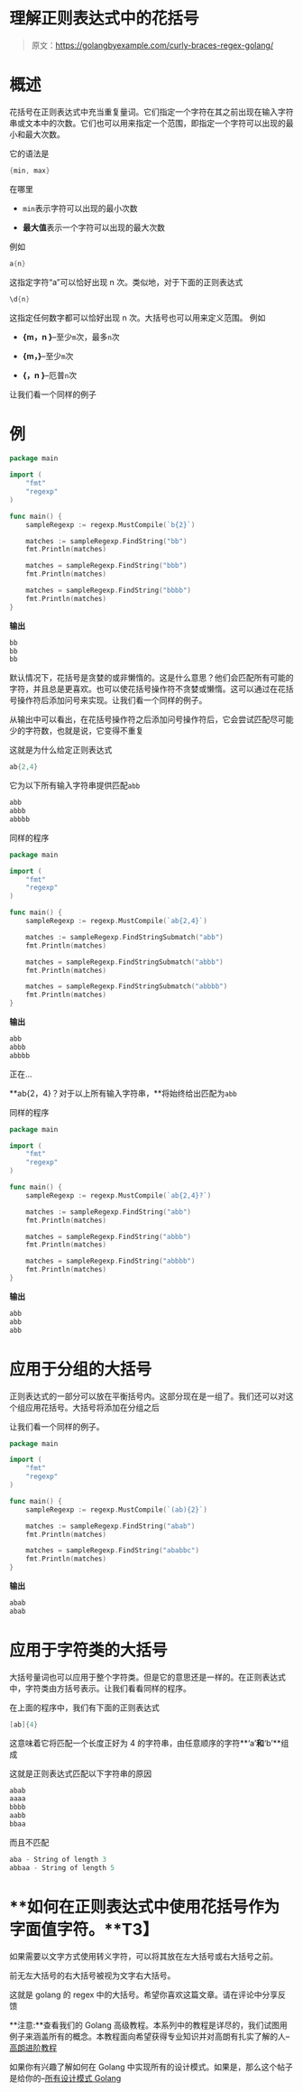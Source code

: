 # 理解正则表达式中的花括号

> 原文：<https://golangbyexample.com/curly-braces-regex-golang/>

# **概述**

花括号在正则表达式中充当重复量词。它们指定一个字符在其之前出现在输入字符串或文本中的次数。它们也可以用来指定一个范围，即指定一个字符可以出现的最小和最大次数。

它的语法是

```go
{min, max}
```

在哪里

*   `min`表示字符可以出现的最小次数

*   **最大值**表示一个字符可以出现的最大次数

例如

```go
a{n}
```

这指定字符“a”可以恰好出现 n 次。类似地，对于下面的正则表达式

```go
\d{n}
```

这指定任何数字都可以恰好出现 n 次。大括号也可以用来定义范围。
例如

*   **{m，n }**–至少`m`次，最多`n`次

*   **{m，}**–至少`m`次

*   **{，n }**–厄普`n`次

让我们看一个同样的例子

# **例**

```go
package main

import (
	"fmt"
	"regexp"
)

func main() {
	sampleRegexp := regexp.MustCompile(`b{2}`)

	matches := sampleRegexp.FindString("bb")
	fmt.Println(matches)

	matches = sampleRegexp.FindString("bbb")
	fmt.Println(matches)

	matches = sampleRegexp.FindString("bbbb")
	fmt.Println(matches)
}
```

**输出**

```go
bb
bb
bb
```

默认情况下，花括号是贪婪的或非懒惰的。这是什么意思？他们会匹配所有可能的字符，并且总是更喜欢。也可以使花括号操作符不贪婪或懒惰。这可以通过在花括号操作符后添加问号来实现。让我们看一个同样的例子。

从输出中可以看出，在花括号操作符之后添加问号操作符后，它会尝试匹配尽可能少的字符数，也就是说，它变得不重复

这就是为什么给定正则表达式

```go
ab{2,4}
```

它为以下所有输入字符串提供匹配`abb`

```go
abb
abbb
abbbb
```

同样的程序

```go
package main

import (
    "fmt"
    "regexp"
)

func main() {
    sampleRegexp := regexp.MustCompile(`ab{2,4}`)

    matches := sampleRegexp.FindStringSubmatch("abb")
    fmt.Println(matches)

    matches = sampleRegexp.FindStringSubmatch("abbb")
    fmt.Println(matches)

    matches = sampleRegexp.FindStringSubmatch("abbbb")
    fmt.Println(matches)
}
```

**输出**

```go
abb
abbb
abbbb
```

正在…

**ab{2，4}？对于以上所有输入字符串，**将始终给出匹配为`abb`

同样的程序

```go
package main

import (
	"fmt"
	"regexp"
)

func main() {
	sampleRegexp := regexp.MustCompile(`ab{2,4}?`)

	matches := sampleRegexp.FindString("abb")
	fmt.Println(matches)

	matches = sampleRegexp.FindString("abbb")
	fmt.Println(matches)

	matches = sampleRegexp.FindString("abbbb")
	fmt.Println(matches)
}
```

**输出**

```go
abb
abb
abb
```

# **应用于分组的大括号**

正则表达式的一部分可以放在平衡括号内。这部分现在是一组了。我们还可以对这个组应用花括号。大括号将添加在分组之后

让我们看一个同样的例子。

```go
package main

import (
	"fmt"
	"regexp"
)

func main() {
	sampleRegexp := regexp.MustCompile(`(ab){2}`)

	matches := sampleRegexp.FindString("abab")
	fmt.Println(matches)

	matches = sampleRegexp.FindString("ababbc")
	fmt.Println(matches)
}
```

**输出**

```go
abab
abab
```

# **应用于字符类的大括号**

大括号量词也可以应用于整个字符类。但是它的意思还是一样的。在正则表达式中，字符类由方括号表示。让我们看看同样的程序。

在上面的程序中，我们有下面的正则表达式

```go
[ab]{4}
```

这意味着它将匹配一个长度正好为 4 的字符串，由任意顺序的字符**‘a’**和**‘b’**组成

这就是正则表达式匹配以下字符串的原因

```go
abab
aaaa
bbbb
aabb
bbaa
```

而且不匹配

```go
aba - String of length 3
abbaa - String of length 5
```

# **如何在正则表达式中使用花括号作为字面值字符。**T3】

如果需要以文字方式使用转义字符，可以将其放在左大括号或右大括号之前。

前无左大括号的右大括号被视为文字右大括号。

这就是 golang 的 regex 中的大括号。希望你喜欢这篇文章。请在评论中分享反馈

**注意:**查看我们的 Golang 高级教程。本系列中的教程是详尽的，我们试图用例子来涵盖所有的概念。本教程面向希望获得专业知识并对高朗有扎实了解的人–[高朗进阶教程](https://golangbyexample.com/golang-comprehensive-tutorial/)

如果你有兴趣了解如何在 Golang 中实现所有的设计模式。如果是，那么这个帖子是给你的–[所有设计模式 Golang](https://golangbyexample.com/all-design-patterns-golang/)
